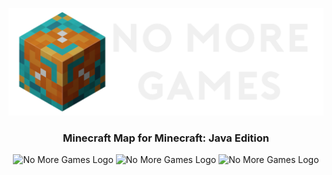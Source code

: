 <!-- LOGO -->
<p align="center">
    <img src="assets/XMG_Logo-text.png" alt ="No More Games Logo">
</p>

<h3 align="center"> Minecraft Map for Minecraft: Java Edition </h3>

<!-- BADGES -->
<p align="center">
    <img src="https://img.shields.io/github/license/velolib/No-More-Games?style=for-the-badge" alt ="No More Games Logo">
    <img src="https://img.shields.io/github/last-commit/velolib/No-More-Games?style=for-the-badge" alt ="No More Games Logo">
    <img src="https://img.shields.io/badge/supported%20versions-1.19%20%7C%201.19.1%20%7C%201.19.2-orange?style=for-the-badge&logo=appveyor" alt ="No More Games Logo">
</p>